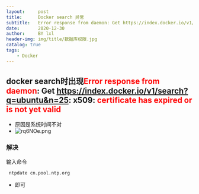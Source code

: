 ```yaml
---
layout:     post
title:      Docker search 异常
subtitle:   Error response from daemon: Get https://index.docker.io/v1/search?q=ubuntu&n=25: x509: certificate has expired or is not yet valid
date:       2020-12-30
author:     BY lxl
header-img: img/title/数据库权限.jpg
catalog: true
tags:
    - Docker
---
```


<style>
    oooo{
        color:red;
    }
</style>



<script src="https://eqcn.ajz.miesnfu.com/wp-content/plugins/wp-3d-pony/live2dw/lib/L2Dwidget.min.js"></script>

  <!--小帅哥：     https://unpkg.com/live2d-widget-model-chitose@1.0.5/assets/chitose.model.json-->
  <!--萌娘：       https://unpkg.com/live2d-widget-model-shizuku@1.0.5/assets/shizuku.model.json-->
  <!--小可爱（女）：https://unpkg.com/live2d-widget-model-koharu@1.0.5/assets/koharu.model.json-->
  <!--小可爱（男）：https://unpkg.com/live2d-widget-model-haruto@1.0.5/assets/haruto.model.json-->
  <!--初音：https://unpkg.com/live2d-widget-model-miku@1.0.5/assets/miku.model.json-->
   <!-- 上边的不同链接显示的是不同的小人，这个可以根据需要来选择 下边的初始化部分，可以修改宽高来修改小人的大小，或者是鼠标移动到小人上的透明度，也可以修改小人在页面出现的位置。 -->

<script>
    /*https://unpkg.com/live2d-widget-model-shizuku@1.0.5/assets/shizuku.model.json*/
    L2Dwidget.init({ "model": { jsonPath:
          "https://unpkg.com/live2d-widget-model-haruto@1.0.5/assets/haruto.model.json",
        "scale": 1 }, "display": { "position": "right", "width": 110, "height": 150,
        "hOffset": 0, "vOffset": -20 }, "mobile": { "show": true, "scale": 0.5 },
      "react": { "opacityDefault": 0.8, "opacityOnHover": 0.1 } });
</script>

##  docker search时出现<oooo>Error response from daemon</oooo>: Get https://index.docker.io/v1/search?q=ubuntu&n=25: x509: <oooo>certificate has expired or is not yet valid</oooo>

- 原因是系统时间不对
- ![rq6NOe.png](https://s3.ax1x.com/2020/12/30/rq6NOe.png)

### 解决

输入命令

```linux
 ntpdate cn.pool.ntp.org
```

- 即可

